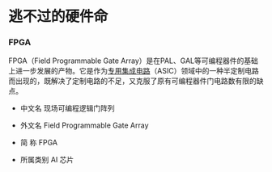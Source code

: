 # 逃不过的硬件命

### FPGA

FPGA（Field Programmable Gate Array）是在PAL、GAL等可编程器件的基础上进一步发展的产物。它是作为[专用集成电路](https://baike.baidu.com/item/专用集成电路/6908931)（ASIC）领域中的一种半定制电路而出现的，既解决了定制电路的不足，又克服了原有可编程器件门电路数有限的缺点。 

- 中文名
  现场可编程逻辑门阵列

- 外文名
  Field Programmable Gate Array

- 简  称
  FPGA

- 所属类别
  AI 芯片










